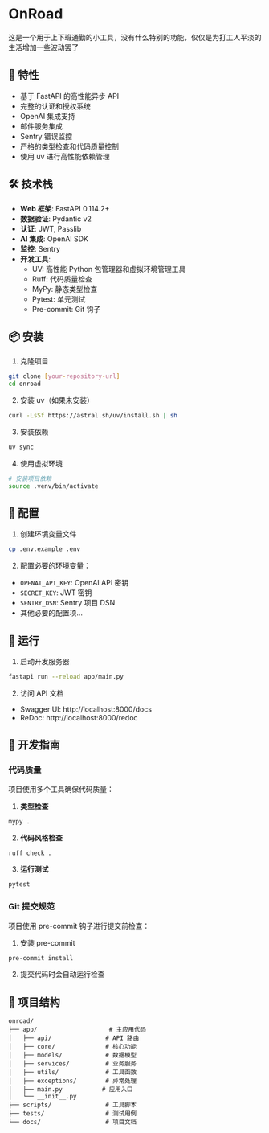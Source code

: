 # OnRoad

这是一个用于上下班通勤的小工具，没有什么特别的功能，仅仅是为打工人平淡的生活增加一些波动罢了


## 🚀 特性

- 基于 FastAPI 的高性能异步 API
- 完整的认证和授权系统
- OpenAI 集成支持
- 邮件服务集成
- Sentry 错误监控
- 严格的类型检查和代码质量控制
- 使用 uv 进行高性能依赖管理

## 🛠️ 技术栈

- **Web 框架**: FastAPI 0.114.2+
- **数据验证**: Pydantic v2
- **认证**: JWT, Passlib
- **AI 集成**: OpenAI SDK
- **监控**: Sentry
- **开发工具**:
  - UV: 高性能 Python 包管理器和虚拟环境管理工具
  - Ruff: 代码质量检查
  - MyPy: 静态类型检查
  - Pytest: 单元测试
  - Pre-commit: Git 钩子

## 📦 安装

1. 克隆项目
```bash
git clone [your-repository-url]
cd onroad
```

2. 安装 uv（如果未安装）
```bash
curl -LsSf https://astral.sh/uv/install.sh | sh
```

3. 安装依赖
```bash
uv sync
```

4. 使用虚拟环境
```bash
# 安装项目依赖
source .venv/bin/activate
```

## 🔧 配置

1. 创建环境变量文件
```bash
cp .env.example .env
```

2. 配置必要的环境变量：
- `OPENAI_API_KEY`: OpenAI API 密钥
- `SECRET_KEY`: JWT 密钥
- `SENTRY_DSN`: Sentry 项目 DSN
- 其他必要的配置项...

## 🚀 运行

1. 启动开发服务器
```bash
fastapi run --reload app/main.py
```

2. 访问 API 文档
- Swagger UI: http://localhost:8000/docs
- ReDoc: http://localhost:8000/redoc

## 📝 开发指南

### 代码质量

项目使用多个工具确保代码质量：

1. **类型检查**
```bash
mypy .
```

2. **代码风格检查**
```bash
ruff check .
```

3. **运行测试**
```bash
pytest
```

### Git 提交规范

项目使用 pre-commit 钩子进行提交前检查：

1. 安装 pre-commit
```bash
pre-commit install
```

2. 提交代码时会自动运行检查

## 📁 项目结构

```
onroad/
├── app/                    # 主应用代码
│   ├── api/               # API 路由
│   ├── core/              # 核心功能
│   ├── models/            # 数据模型
│   ├── services/          # 业务服务
│   ├── utils/             # 工具函数
│   ├── exceptions/        # 异常处理
│   ├── main.py           # 应用入口
│   └── __init__.py
├── scripts/               # 工具脚本
├── tests/                 # 测试用例
└── docs/                  # 项目文档
```